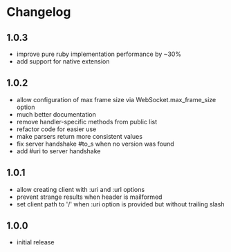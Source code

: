 # Changelog

## 1.0.3

- improve pure ruby implementation performance by ~30%
- add support for native extension

## 1.0.2

- allow configuration of max frame size via WebSocket.max_frame_size option
- much better documentation
- remove handler-specific methods from public list
- refactor code for easier use
- make parsers return more consistent values
- fix server handshake #to_s when no version was found
- add #uri to server handshake

## 1.0.1

- allow creating client with :uri and :url options
- prevent strange results when header is mailformed
- set client path to '/' when :uri option is provided but without trailing slash

## 1.0.0

- initial release
